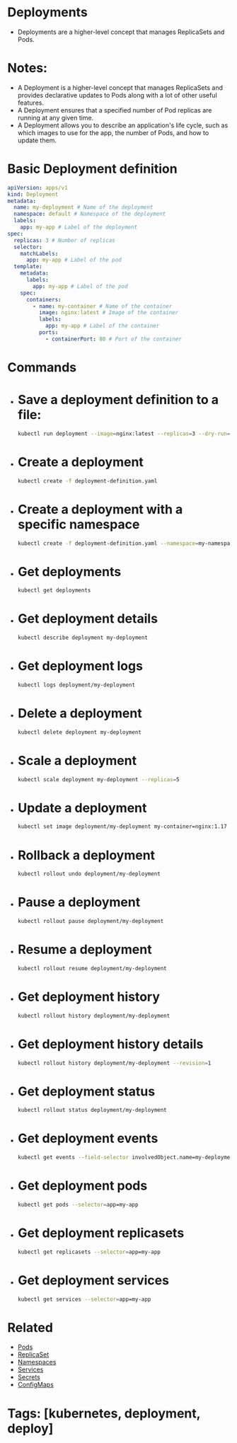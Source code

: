 # Deployments

- Deployments are a higher-level concept that manages ReplicaSets and Pods.

# Notes:

- A Deployment is a higher-level concept that manages ReplicaSets and provides declarative updates to Pods along with a lot of other useful features.
- A Deployment ensures that a specified number of Pod replicas are running at any given time.
- A Deployment allows you to describe an application's life cycle, such as which images to use for the app, the number of Pods, and how to update them.

# Basic Deployment definition

```yaml
apiVersion: apps/v1
kind: Deployment
metadata:
  name: my-deployment # Name of the deployment
  namespace: default # Namespace of the deployment
  labels:
    app: my-app # Label of the deployment
spec:
  replicas: 3 # Number of replicas
  selector:
    matchLabels:
      app: my-app # Label of the pod
  template:
    metadata:
      labels:
        app: my-app # Label of the pod
    spec:
      containers:
        - name: my-container # Name of the container
          image: nginx:latest # Image of the container
          labels:
            app: my-app # Label of the container
          ports:
            - containerPort: 80 # Port of the container
```

# Commands

- # Save a deployment definition to a file:

  ```bash
  kubectl run deployment --image=nginx:latest --replicas=3 --dry-run=client -o yaml > deployment-definition.yaml
  ```

- # Create a deployment

  ```bash
  kubectl create -f deployment-definition.yaml
  ```

- # Create a deployment with a specific namespace

  ```bash
  kubectl create -f deployment-definition.yaml --namespace=my-namespace
  ```

- # Get deployments

  ```bash
  kubectl get deployments
  ```

- # Get deployment details

  ```bash
  kubectl describe deployment my-deployment
  ```

- # Get deployment logs

  ```bash
  kubectl logs deployment/my-deployment
  ```

- # Delete a deployment

  ```bash
  kubectl delete deployment my-deployment
  ```

- # Scale a deployment

  ```bash
  kubectl scale deployment my-deployment --replicas=5
  ```

- # Update a deployment

  ```bash
  kubectl set image deployment/my-deployment my-container=nginx:1.17
  ```

- # Rollback a deployment

  ```bash
  kubectl rollout undo deployment/my-deployment
  ```

- # Pause a deployment

  ```bash
  kubectl rollout pause deployment/my-deployment
  ```

- # Resume a deployment

  ```bash
  kubectl rollout resume deployment/my-deployment
  ```

- # Get deployment history

  ```bash
  kubectl rollout history deployment/my-deployment
  ```

- # Get deployment history details

  ```bash
  kubectl rollout history deployment/my-deployment --revision=1
  ```

- # Get deployment status

  ```bash
  kubectl rollout status deployment/my-deployment
  ```

- # Get deployment events

  ```bash
  kubectl get events --field-selector involvedObject.name=my-deployment
  ```

- # Get deployment pods

  ```bash
  kubectl get pods --selector=app=my-app
  ```

- # Get deployment replicasets

  ```bash
  kubectl get replicasets --selector=app=my-app
  ```

- # Get deployment services

  ```bash
  kubectl get services --selector=app=my-app
  ```

# Related

- [Pods](/pods/pods.md)
- [ReplicaSet](/replicasets/replicaset.md)
- [Namespaces](/namespace/namespace.md)
- [Services](/service/service.md)
- [Secrets](/secrets/secret.md)
- [ConfigMaps](/configmap/configmap.md)

# Tags: [kubernetes, deployment, deploy]
